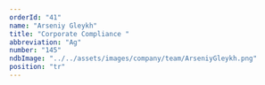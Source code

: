 ```yaml
---
orderId: "41"
name: "Arseniy Gleykh"
title: "Corporate Compliance "
abbreviation: "Ag"
number: "145"
ndbImage: "../../assets/images/company/team/ArseniyGleykh.png"
position: "tr"
---
```


